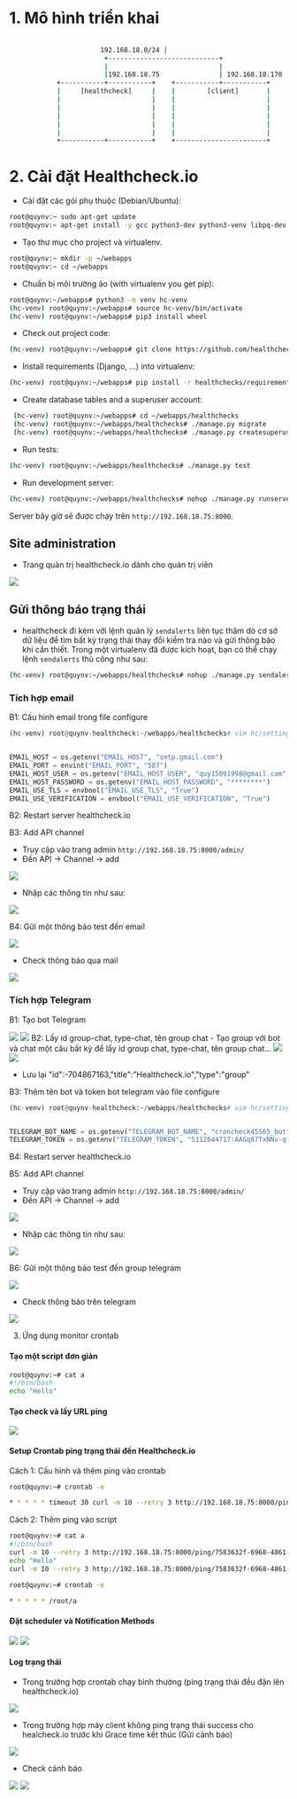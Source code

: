 # 1. Mô hình triển khai

```sh
 
                       192.168.18.0/24 |
                        +----------------------------+
                        |                            |                                                     
                        |192.168.18.75               | 192.168.18.170                   
            +-----------+-----------+    +-----------+-----------+    
            |     [healthcheck]     |    |        [client]       |     
            |                       |    |                       |  
            |                       |    |                       |  
            |                       |    |                       |    
            |                       |    |                       |    
            |                       |    |                       |    
            +-----------+-----------+    +-----------------------+      
```

# 2. Cài đặt Healthcheck.io


* Cài đặt các gói phụ thuộc (Debian/Ubuntu):
```sh
root@quynv:~ sudo apt-get update
root@quynv:~ apt-get install -y gcc python3-dev python3-venv libpq-dev
```
* Tạo thư mục cho project và virtualenv.
  
```sh
root@quynv:~ mkdir -p ~/webapps
root@quynv:~ cd ~/webapps
```
* Chuẩn bị môi trường ảo (with virtualenv you get pip):
```sh
root@quynv:~/webapps# python3 -m venv hc-venv
(hc-venv) root@quynv:~/webapps# source hc-venv/bin/activate
(hc-venv) root@quynv:~/webapps# pip3 install wheel
```
* Check out project code:
```sh
(hc-venv) root@quynv:~/webapps# git clone https://github.com/healthchecks/healthchecks.git
```
* Install requirements (Django, ...) into virtualenv:
```sh
(hc-venv) root@quynv:~/webapps# pip install -r healthchecks/requirements.txt
```

* Create database tables and a superuser account:
```sh
 (hc-venv) root@quynv:~/webapps# cd ~/webapps/healthchecks
 (hc-venv) root@quynv:~/webapps/healthchecks# ./manage.py migrate
 (hc-venv) root@quynv:~/webapps/healthchecks# ./manage.py createsuperuser
```
 
* Run tests:
```sh
(hc-venv) root@quynv:~/webapps/healthchecks# ./manage.py test
```
* Run development server:
```sh
(hc-venv) root@quynv:~/webapps/healthchecks# nohup ./manage.py runserver 192.168.18.75:8000 &
```
Server bây giờ sẽ được chạy trên `http://192.168.18.75:8000`.

## Site administration

- Trang quản trị healthcheck.io dành cho quản trị viên

 <img src="https://github.com/lean15998/healthcheck.io/blob/main/images/32.png" />

## Gửi thông báo trạng thái

- healthcheck đi kèm với lệnh quản lý `sendalerts` liên tục thăm dò cơ sở dữ liệu để tìm bất kỳ trạng thái thay đổi kiểm tra nào và gửi thông báo khi cần thiết. Trong một virtualenv đã được kích hoạt, bạn có thể chạy lệnh `sendalerts` thủ công như sau:

```sh
(hc-venv) root@quynv:~/webapps/healthchecks# nohup ./manage.py sendalerts &
```

### Tích hợp email

B1: Cấu hình email trong file configure

```python
(hc-venv) root@quynv-healthcheck:~/webapps/healthchecks# vim hc/settings.py


EMAIL_HOST = os.getenv("EMAIL_HOST", "smtp.gmail.com")
EMAIL_PORT = envint("EMAIL_PORT", "587")
EMAIL_HOST_USER = os.getenv("EMAIL_HOST_USER", "quy15091998@gmail.com")
EMAIL_HOST_PASSWORD = os.getenv("EMAIL_HOST_PASSWORD", "********")
EMAIL_USE_TLS = envbool("EMAIL_USE_TLS", "True")
EMAIL_USE_VERIFICATION = envbool("EMAIL_USE_VERIFICATION", "True")
```
B2: Restart server healthcheck.io

B3: Add API channel
 - Truy cập vào trang admin `http://192.168.18.75:8000/admin/`
 - Đến  API -> Channel -> add
  
 <img src="https://github.com/lean15998/healthcheck.io/blob/main/images/06.png" />
 
 
 - Nhập các thông tin như sau:
 
<img src="https://github.com/lean15998/healthcheck.io/blob/main/images/10.png" />

B4: Gửi một thông báo test đến email

<img src="https://github.com/lean15998/healthcheck.io/blob/main/images/11.png" />

- Check thông báo qua mail

<img src="https://github.com/lean15998/healthcheck.io/blob/main/images/12.png" />

### Tích hợp Telegram

B1: Tạo bot Telegram

<img src="https://github.com/lean15998/healthcheck.io/blob/main/images/01.png" />

<img src="https://github.com/lean15998/healthcheck.io/blob/main/images/02.png" />
B2: Lấy id group-chat, type-chat, tên group chat 
- Tạo group với bot và chat một câu bất kỳ để lấy id group chat, type-chat, tên group chat...
 
<img src="https://github.com/lean15998/healthcheck.io/blob/main/images/04.png" />

<img src="https://github.com/lean15998/healthcheck.io/blob/main/images/05.png" />

- Lưu lại "id":-704867163,"title":"Healthcheck.io","type":"group"

B3: Thêm tên bot và token bot telegram vào file configure

```python
(hc-venv) root@quynv-healthcheck:~/webapps/healthchecks# vim hc/settings.py


TELEGRAM_BOT_NAME = os.getenv("TELEGRAM_BOT_NAME", "croncheck45565_bot")
TELEGRAM_TOKEN = os.getenv("TELEGRAM_TOKEN", "5112644717:AAGq87TxNNv-qfXF8-aIkBmBAXRl-TCOfzA")
```
B4: Restart server healthcheck.io


B5: Add API channel
 - Truy cập vào trang admin `http://192.168.18.75:8000/admin/`
 - Đến  API -> Channel -> add
  
 <img src="https://github.com/lean15998/healthcheck.io/blob/main/images/06.png" />
 
 
 - Nhập các thông tin như sau:
 
<img src="https://github.com/lean15998/healthcheck.io/blob/main/images/07.png" />

B6: Gửi một thông báo test đến group telegram

<img src="https://github.com/lean15998/healthcheck.io/blob/main/images/08.png" />

- Check thông báo trên telegram

<img src="https://github.com/lean15998/healthcheck.io/blob/main/images/09.png" />


3. Ứng dụng monitor crontab

#### Tạo một script đơn giản

```sh
root@quynv:~# cat a
#!/bin/bash
echo "Hello"
```

#### Tạo check và lấy URL ping
<img src="https://github.com/lean15998/healthcheck.io/blob/main/images/25.png" />

#### Setup Crontab ping trạng thái đến Healthcheck.io

Cách 1: Cấu hình và thêm ping vào crontab

```sh
root@quynv:~# crontab -e

* * * * * timeout 30 curl -m 10 --retry 3 http://192.168.18.75:8000/ping/7583632f-6968-4861-9f91-8af0c71de31f/start && /root/a && timeout 30 curl -m 10 --retry 3 http://192.168.18.75:8000/ping/7583632f-6968-4861-9f91-8af0c71de31f
```

Cách 2: Thêm ping vào script

```sh
root@quynv:~# cat a
#!/bin/bash
curl -m 10 --retry 3 http://192.168.18.75:8000/ping/7583632f-6968-4861-9f91-8af0c71de31f/start
echo "Hello"
curl -m 10 --retry 3 http://192.168.18.75:8000/ping/7583632f-6968-4861-9f91-8af0c71de31f

root@quynv:~# crontab -e

* * * * * /root/a 
```

#### Đặt scheduler và Notification Methods

<img src="https://github.com/lean15998/healthcheck.io/blob/main/images/26.png" />
<img src="https://github.com/lean15998/healthcheck.io/blob/main/images/27.png" />

#### Log trạng thái

- Trong trường hợp crontab chạy bình thường (ping trạng thái đều đặn lên healthcheck.io)

<img src="https://github.com/lean15998/healthcheck.io/blob/main/images/28.png" />

- Trong trường hợp máy client không ping trạng thái success cho healcheck.io trước khi Grace time kết thúc (Gửi cảnh báo)

<img src="https://github.com/lean15998/healthcheck.io/blob/main/images/29.png" />

- Check cảnh báo

<img src="https://github.com/lean15998/healthcheck.io/blob/main/images/30.png" />

<img src="https://github.com/lean15998/healthcheck.io/blob/main/images/31.png" />
